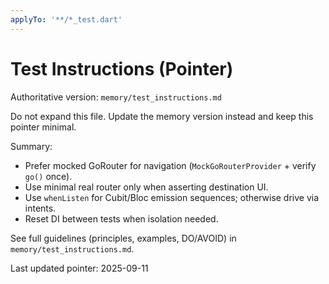 ```yaml
---
applyTo: '**/*_test.dart'
---
```


# Test Instructions (Pointer)
Authoritative version: `memory/test_instructions.md`

Do not expand this file. Update the memory version instead and keep this pointer minimal.

Summary:
- Prefer mocked GoRouter for navigation (`MockGoRouterProvider` + verify `go()` once).
- Use minimal real router only when asserting destination UI.
- Use `whenListen` for Cubit/Bloc emission sequences; otherwise drive via intents.
- Reset DI between tests when isolation needed.

See full guidelines (principles, examples, DO/AVOID) in `memory/test_instructions.md`.

Last updated pointer: 2025-09-11
